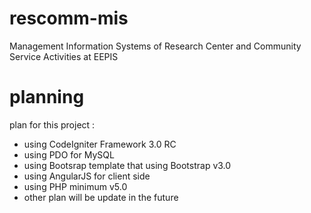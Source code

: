 # rescomm-mis
Management Information Systems of Research Center and Community Service Activities at EEPIS

# planning
plan for this project :
- using CodeIgniter Framework 3.0 RC
- using PDO for MySQL
- using Bootsrap template that using Bootstrap v3.0
- using AngularJS for client side
- using PHP minimum v5.0
- other plan will be update in the future
